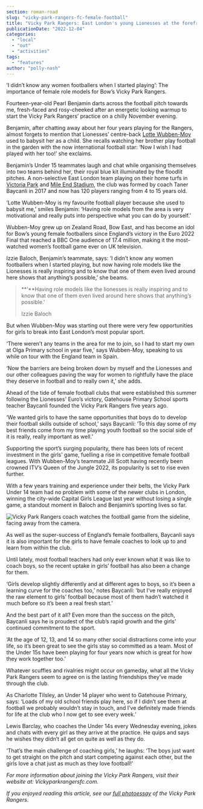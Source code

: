 ```yaml
---
section: roman-road
slug: "vicky-park-rangers-fc-female-football"
title: "Vicky Park Rangers: East London's young Lionesses at the forefront of female football"
publicationDate: "2022-12-04"
categories: 
  - "local"
  - "out"
  - "activities"
tags: 
  - "features"
author: "polly-nash"
---
```


‘I didn’t know any women footballers when I started playing’: The importance of female role models for Bow’s Vicky Park Rangers.

Fourteen-year-old Pearl Benjamin darts across the football pitch towards me, fresh-faced and rosy-cheeked after an energetic looking warmup to start the Vicky Park Rangers’ practice on a chilly November evening. 

Benjamin, after chatting away about her four years playing for the Rangers, almost forgets to mention that Lionesses’ centre-back [Lotte Wubben-Moy](https://romanroadlondon.com/lotte-wubben-moy-footballer-interview/) used to babysit her as a child. She recalls watching her brother play football in the garden with the now international football star: ‘Now I wish I had played with her too!’ she exclaims. 

Benjamin’s Under 15 teammates laugh and chat while organising themselves into two teams behind her, their royal blue kit illuminated by the floodlit pitches. A non-selective East London team playing on their home turfs in [Victoria Park](https://romanroadlondon.com/victoria-park-autumn-photoessay/) and [Mile End Stadium](https://romanroadlondon.com/mile-end-park-history/), the club was formed by coach Taner Baycanli in 2017 and now has 120 players ranging from 4 to 15 years old.  

‘Lotte Wubben-Moy is my favourite football player because she used to babysit me,’ smiles Benjamin: ‘Having role models from the area is very motivational and really puts into perspective what you can do by yourself.’

Wubben-Moy grew up on Zealand Road, Bow East, and has become an idol for Bow’s young female footballers since England’s victory in the Euro 2022 Final that reached a BBC One audience of 17.4 million, making it the most-watched women’s football game ever on UK television. 

Izzie Baloch, Benjamin’s teammate, says: ‘I didn’t know any women footballers when I started playing, but now having role models like the Lionesses is really inspiring and to know that one of them even lived around here shows that anything’s possible,’ she beams. 

> **‘**Having role models like the lionesses is really inspiring and to know that one of them even lived around here shows that anything’s possible.’
> 
> Izzie Baloch

But when Wubben-Moy was starting out there were very few opportunities for girls to break into East London’s most popular sport. 

‘There weren’t any teams in the area for me to join, so I had to start my own at Olga Primary school in year five,’ says Wubben-Moy, speaking to us while on tour with the England team in Spain. 

‘Now the barriers are being broken down by myself and the Lionesses and our other colleagues paving the way for women to rightfully have the place they deserve in football and to really own it,’ she adds. 

Ahead of the tide of female football clubs that were established this summer following the Lionesses' Euro’s victory, Gatehouse Primary School sports teacher Baycanli founded the Vicky Park Rangers five years ago.

‘We wanted girls to have the same opportunities that boys do to develop their football skills outside of school,’ says Baycanli: ‘To this day some of my best friends come from my time playing youth football so the social side of it is really, really important as well.’  

Supporting the sport’s surging popularity, there has been lots of recent investment in the girls’ game, fuelling a rise in competitive female football leagues. With Wubben-Moy’s teammate Jill Scott having recently been crowned ITV’s Queen of the Jungle 2022, its popularity is set to rise even further. 

With a few years training and experience under their belts, the Vicky Park Under 14 team had no problem with some of the newer clubs in London, winning the city-wide Capital Girls League last year without losing a single game, a standout moment in Baloch and Benjamin’s sporting lives so far. 

![Vicky Park Rangers coach watches the football game from the sideline, facing away from the camera.](/images/Vicky-Park-Rangers-FC-womens-football-©Andrew-Leo-28-1024x683.jpg)

As well as the super-success of England’s female footballers, Baycanli says it is also important for the girls to have female coaches to look up to and learn from within the club. 

Until lately, most football teachers had only ever known what it was like to coach boys, so the recent uptake in girls’ football has also been a change for them. 

‘Girls develop slightly differently and at different ages to boys, so it’s been a learning curve for the coaches too,’ notes Baycanli: ‘but I‘ve really enjoyed the raw element to girls’ football because most of them hadn’t watched it much before so it’s been a real fresh start.’ 

And the best part of it all? Even more than the success on the pitch, Baycanli says he is proudest of the club’s rapid growth and the girls’ continued commitment to the sport.

‘At the age of 12, 13, and 14 so many other social distractions come into your life, so it’s been great to see the girls stay so committed as a team. Most of the Under 15s have been playing for four years now which is great for how they work together too.’ 

Whatever scuffles and rivalries might occur on gameday, what all the Vicky Park Rangers seem to agree on is the lasting friendships they’ve made through the club. 

As Charlotte Tilsley, an Under 14 player who went to Gatehouse Primary, says: ‘Loads of my old school friends play here, so if I didn’t see them at football we probably wouldn’t stay in touch, and I’ve definitely made friends for life at the club who I now get to see every week.’ 

Lewis Barclay, who coaches the Under 14s every Wednesday evening, jokes and chats with every girl as they arrive at the practice. He quips and says he wishes they didn’t all get on quite as well as they do. 

‘That’s the main challenge of coaching girls,’ he laughs: ‘The boys just want to get straight on the pitch and start competing against each other, but the girls love a chat just as much as they love football!’ 

_For more information about joining the Vicky Park Rangers, visit their website at: Vickyparkrangersfc.com._

_If you enjoyed reading this article, see our [full photoessay](https://romanroadlondon.com/girls-football-vicky-park-rangers-photoessay/) of the Vicky Park Rangers._



